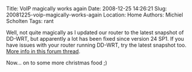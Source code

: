 Title: VoIP magically works again
Date: 2008-12-25 14:26:21
Slug: 20081225-voip-magically-works-again
Location: Home
Authors: Michiel Scholten
Tags: rant

<p>Well, not quite magically as I updated our router to the latest snapshot of DD-WRT, but apparently a lot has been fixed since version 24 SP1. If you have issues with your router running DD-WRT, try the latest snapshot too. <a href="http://dd-wrt.com/phpBB2/viewtopic.php?t=39529">More info in this forum thread</a>.</p>

<p>Now... on to some more christmas food ;)</p>